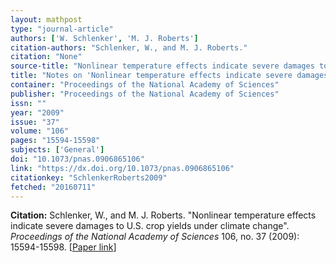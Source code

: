 ```yaml
---
layout: mathpost
type: "journal-article"
authors: ['W. Schlenker', 'M. J. Roberts']
citation-authors: "Schlenker, W., and M. J. Roberts."
citation: "None"
source-title: "Nonlinear temperature effects indicate severe damages to U.S. crop yields under climate change"
title: "Notes on 'Nonlinear temperature effects indicate severe damages to U.S. crop yields under climate change', by W. Schlenker, and M. J. Roberts"
container: "Proceedings of the National Academy of Sciences"
publisher: "Proceedings of the National Academy of Sciences"
issn: ""
year: "2009"
issue: "37"
volume: "106"
pages: "15594-15598"
subjects: ['General']
doi: "10.1073/pnas.0906865106"
link: "https://dx.doi.org/10.1073/pnas.0906865106"
citationkey: "SchlenkerRoberts2009"
fetched: "20160711"
---
```


**Citation:** Schlenker, W., and M. J. Roberts. "Nonlinear temperature effects indicate severe damages to U.S. crop yields under climate change". *Proceedings of the National Academy of Sciences* 106, no. 37 (2009): 15594-15598. [[Paper link](https://dx.doi.org/10.1073/pnas.0906865106)]